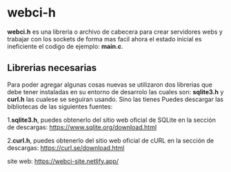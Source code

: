 # webci-h
**webci.h** es una libreria o archivo de cabecera para crear servidores webs y trabajar con los sockets de forma mas facil
ahora el estado inicial es ineficiente el codigo de ejemplo: **main.c**.
## Librerias necesarias
Para poder agregar algunas cosas nuevas se utilizaron dos librerias que debe tener instaladas en su entorno de desarrolo las cuales son: **sqlite3.h** y **curl.h**
las cualese se seguiran usando. Sino las tienes
Puedes descargar las bibliotecas de las siguientes fuentes:

1.**sqlite3.h**, puedes obtenerlo del sitio web oficial de SQLite en la sección de descargas: https://www.sqlite.org/download.html

2.**curl.h**, puedes obtenerlo del sitio web oficial de cURL en la sección de descargas: https://curl.se/download.html

site web: https://webci-site.netlify.app/
